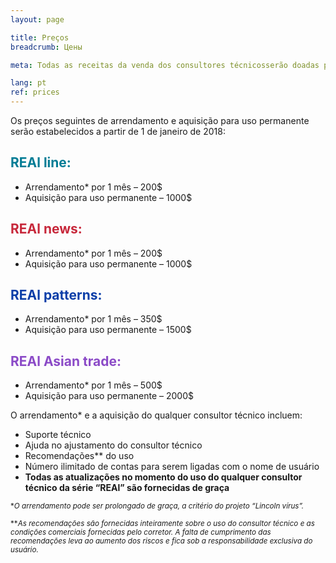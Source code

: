 ```yaml
---
layout: page

title: Preços
breadcrumb: Цены

meta: Todas as receitas da venda dos consultores técnicosserão doadas para caridade.

lang: pt
ref: prices
---
```


Os preços seguintes de arrendamento e aquisição para uso permanente serão estabelecidos a partir de 1 de janeiro de 2018:

## <span style="color:#007c95">REAl line:</span>

- Arrendamento* por 1 mês – 200$  
- Aquisição para uso permanente – 1000$

## <span style="color:#c7283b">REAl news:</span>

- Arrendamento* por 1 mês – 200$ 
- Aquisição para uso permanente – 1000$

## <span style="color:#0a3ea8">REAl patterns:</span>

- Arrendamento* por 1 mês – 350$ 
- Aquisição para uso permanente – 1500$

## <span style="color:#8b4ac7">REAl Asian trade:</span>

- Arrendamento* por 1 mês – 500$  
- Aquisição para uso permanente – 2000$

O arrendamento* e a aquisição do qualquer consultor técnico incluem:

- Suporte técnico
- Ajuda no ajustamento do consultor técnico
- Recomendações** do uso
- Número ilimitado de contas para serem ligadas com o nome de usuário
- **Todas as atualizações no momento do uso do qualquer consultor técnico da série “REAl” são fornecidas de graça**


<small>\*_O arrendamento pode ser prolongado de graça, a critério do projeto “Lincoln vírus”._</small>

<small>\*\*_As recomendações são fornecidas inteiramente sobre o uso do consultor técnico e as condições comerciais fornecidas pelo corretor. A falta de cumprimento das recomendações leva ao aumento dos riscos e fica sob a responsabilidade exclusiva do usuário._</small>

